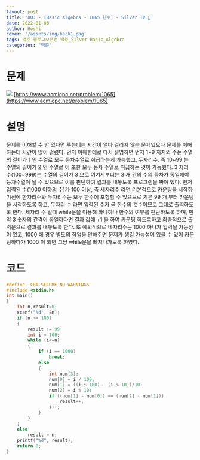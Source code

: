 ```yaml
---
layout: post
title: 'BOJ - [Basic Algebra - 1065 한수] - Silver IV 🥈'
date: 2022-01-06
author: Hoshi
cover: '/assets/img/back1.png'
tags: 백준 블로그오픈전 백준_Silver Basic_Algebra
categories: "백준"
---
```

# 문제
![]({{site.url}}/assets/img/posts_img/1065.png)
[https://www.acmicpc.net/problem/1065](https://www.acmicpc.net/problem/1065)

# 설명
문제를 이해할 수 만 있다면 푸는데는 시간이 얼마 걸리지 않는 문제였으나 문제를 이해하는데 시간이 많이 걸렸다. 먼저 이해한데로 다시 설명하면 먼저 
1~9 까지의 수는 수열의 길이가 1 인 수열로 모두 등차수열로 취급하는게 가능했고, 두자리수. 즉 10~99 는 수열의 길이가 2 인 수열로 이 또한 모두 등차 수열로 취급하는 것이 가능했다. 3 자리 수(100~999)는 수열의 길이가 3 으로 여기서부터는 3 개 간의 수의 등차가 동일해야 등차수열이 될 수 있으므로 이를 판단하여 결과를 내놓도록 프로그램을 짜야 했다. 먼저 입력된 수(1000 이하의 수)가 100 이상, 즉 세자리수 라면 기본적으로 카운팅을 시작하기전에 한자리수와 두자리수는 모두 한수에 포함할 수 있으므로 기본 99 개 부터 카운팅을 시작하도록 하고, 두자리 수 라면 입력된 수가 곧 한수의 갯수이므로 그대로 출력하도록 한다. 세자리 수 일때 while문을 이용해 하나하나 한수의 여부를 판단하도록 하며, 만약 3 숫자의 간격이 동일하다면 결과 값에 +1 을 하여 카운팅 하도록하고 최종적으로 출력문으로 결과를 내놓도록 한다. 또 예외적으로 네자리수는 1000 하나가 입력될 가능성이 있고, 1000 에 경우 별도의 작업을 안해주면 문제가 생길 가능성이 있을 수 있어 카운팅하다가 1000 이 되면 그냥 while문을 빠져나가도록 하였다.

# 코드

```c
#define _CRT_SECURE_NO_WARNINGS
#include <stdio.h>
int main()
{
	int n,result=0;
	scanf("%d", &n);
	if (n >= 100)
	{
		result += 99;
		int i = 100;
		while (i<=n)
		{
			if (i == 1000)
				break;
			else
			{
				int num[3];
				num[0] = i / 100;
				num[1] = ((i % 100) - (i % 10))/10;
				num[2] = i % 10;
				if ((num[1] - num[0]) == (num[2] - num[1]))
					result++;
				i++;
			}
		}
	}
	else
		result = n;
	printf("%d", result);
	return 0;
}
```
